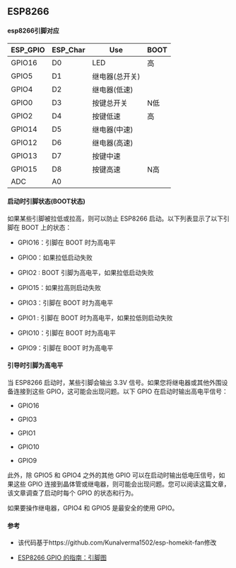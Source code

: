 ## ESP8266

#### esp8266引脚对应

| ESP_GPIO | ESP_Char | Use            | BOOT |
| -------- | -------- | -------------- | ---- |
| GPIO16   | D0       | LED            | 高   |
| GPIO5    | D1       | 继电器(总开关) |      |
| GPIO4    | D2       | 继电器(低速)   |      |
| GPIO0    | D3       | 按键总开关     | N低  |
| GPIO2    | D4       | 按键低速       | 高   |
| GPIO14   | D5       | 继电器(中速)   |      |
| GPIO12   | D6       | 继电器(高速)   |      |
| GPIO13   | D7       | 按键中速       |      |
| GPIO15   | D8       | 按键高速       | N高  |
| ADC      | A0       |                |      |

#### 启动时引脚状态(BOOT状态)

如果某些引脚被拉低或拉高，则可以防止 ESP8266 启动。以下列表显示了以下引脚在 BOOT 上的状态：

* GPIO16：引脚在 BOOT 时为高电平

* GPIO0：如果拉低启动失败

* GPIO2 : BOOT 引脚为高电平，如果拉低启动失败

* GPIO15：如果拉高则启动失败

* GPIO3：引脚在 BOOT 时为高电平

* GPIO1 : 引脚在 BOOT 时为高电平，如果拉低则启动失败

* GPIO10：引脚在 BOOT 时为高电平

* GPIO9：引脚在 BOOT 时为高电平 

#### 引导时引脚为高电平

当 ESP8266 启动时，某些引脚会输出 3.3V 信号。如果您将继电器或其他外围设备连接到这些 GPIO，这可能会出现问题。以下 GPIO 在启动时输出高电平信号：

* GPIO16

* GPIO3

* GPIO1

* GPIO10

* GPIO9

此外，除 GPIO5 和 GPIO4 之外的其他 GPIO 可以在启动时输出低电压信号，如果这些 GPIO 连接到晶体管或继电器，则可能会出现问题。您可以阅读这篇文章，该文章调查了启动时每个 GPIO 的状态和行为。

如果要操作继电器，GPIO4 和 GPIO5 是最安全的使用 GPIO。 

#### 参考

* 该代码基于https://github.com/Kunalverma1502/esp-homekit-fan修改

* [ESP8266 GPIO 的指南：引脚图](https://www.bilibili.com/read/cv14229875)

